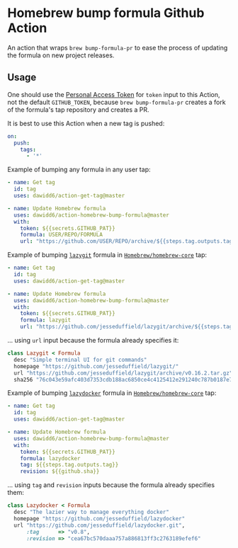 # Homebrew bump formula Github Action

An action that wraps `brew bump-formula-pr` to ease the process of updating the formula on new project releases.

## Usage

One should use the [Personal Access Token](https://github.com/settings/tokens/new?scopes=public_repo) for `token` input to this Action, not the default `GITHUB_TOKEN`, because `brew bump-formula-pr` creates a fork of the formula's tap repository and creates a PR.

It is best to use this Action when a new tag is pushed:

```yaml
on:
  push:
    tags:
      - '*'
```

Example of bumping any formula in any user tap:

```yaml
- name: Get tag
  id: tag
  uses: dawidd6/action-get-tag@master

- name: Update Homebrew formula
  uses: dawidd6/action-homebrew-bump-formula@master
  with:
    token: ${{secrets.GITHUB_PAT}}
    formula: USER/REPO/FORMULA
    url: "https://github.com/USER/REPO/archive/${{steps.tag.outputs.tag}}.tar.gz"
```

Example of bumping [`lazygit`](https://github.com/jesseduffield/lazygit) formula in [`Homebrew/homebrew-core`](https://github.com/Homebrew/homebrew-core) tap:

```yaml
- name: Get tag
  id: tag
  uses: dawidd6/action-get-tag@master

- name: Update Homebrew formula
  uses: dawidd6/action-homebrew-bump-formula@master
  with:
    token: ${{secrets.GITHUB_PAT}}
    formula: lazygit
    url: "https://github.com/jesseduffield/lazygit/archive/${{steps.tag.outputs.tag}}.tar.gz"
```

... using `url` input because the formula already specifies it:

```ruby
class Lazygit < Formula
  desc "Simple terminal UI for git commands"
  homepage "https://github.com/jesseduffield/lazygit/"
  url "https://github.com/jesseduffield/lazygit/archive/v0.16.2.tar.gz"
  sha256 "76c043e59afc403d7353cdb188ac6850ce4c4125412e291240c787b0187e71c6"
```

Example of bumping [`lazydocker`](https://github.com/jesseduffield/lazdockert) formula in [`Homebrew/homebrew-core`](https://github.com/Homebrew/homebrew-core) tap:

```yaml
- name: Get tag
  id: tag
  uses: dawidd6/action-get-tag@master

- name: Update Homebrew formula
  uses: dawidd6/action-homebrew-bump-formula@master
  with:
    token: ${{secrets.GITHUB_PAT}}
    formula: lazydocker
    tag: ${{steps.tag.outputs.tag}}
    revision: ${{github.sha}}
```

... using `tag` and `revision` inputs because the formula already specifies them:

```ruby
class Lazydocker < Formula
  desc "The lazier way to manage everything docker"
  homepage "https://github.com/jesseduffield/lazydocker"
  url "https://github.com/jesseduffield/lazydocker.git",
      :tag      => "v0.8",
      :revision => "cea67bc570daaa757a886813ff3c2763189efef6"
```

